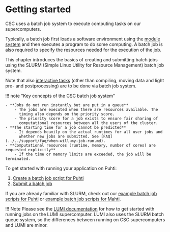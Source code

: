 # Getting started

CSC uses a batch job system to execute computing tasks on our supercomputers.

Typically, a batch job first loads a software environment using the
[module system](../modules.md) and then executes a program to do some
computing. A batch job is also required to specify the resources needed for the execution of the job.

This chapter introduces the basics of creating and submitting batch jobs
using the SLURM (Simple Linux Utility for Resource Management) batch job
system.

Note that also [interactive tasks](interactive-usage.md) (other than
compiling, moving data and light  pre- and postprocessing) are to be
done via batch job system.

!!! note "Key concepts of the CSC batch job system"

    - **Jobs do not run instantly but are put in a queue**
        - The jobs are executed when there are resources available. The 
          timing also depends on the priority score.
        - The priority score for a job exists to ensure fair sharing of
          computational resources between all the users of the cluster.
    - **The starting time for a job cannot be predicted**
        - It depends heavily on the actual runtimes for all user jobs and 
          whether new jobs are submitted. See [FAQ](../../support/faq/when-will-my-job-run.md).
    - **Computational resources (runtime, memory, number of cores) are requested explicitly**
        - If the time or memory limits are exceeded, the job will be terminated.

To get started with running your application on Puhti:

1. [Create a batch job script for Puhti](creating-job-scripts-puhti.md)
2. [Submit a batch job](submitting-jobs.md)

If you are already familiar with SLURM, check out our
[example batch job scripts for Puhti](example-job-scripts-puhti.md) or
[example batch job scripts for Mahti](example-job-scripts-mahti.md).

!!! Note
    Please see the [LUMI documentation](https://docs.lumi-supercomputer.eu/runjobs/scheduled-jobs/slurm-quickstart/) for how to get started with running jobs on the LUMI supercomputer. LUMI also uses the SLURM batch queue system, so the differences between running on CSC supercomputers and LUMI are minor.

